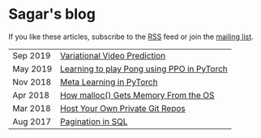 # Sagar's blog

If you like these articles, subscribe to the [RSS](/blog/atom.xml) feed or
join the <a href="http://eepurl.com/doq18z" rel="nofollow" target="_blank">mailing list</a>.

|          |                                                                                   |
|----------|-----------------------------------------------------------------------------------|
| Sep 2019 | [Variational Video Prediction](/blog/variational-video-prediction/) |
| May 2019 | [Learning to play Pong using PPO in PyTorch](/blog/pong-ppo/) |
| Nov 2018 | [Meta Learning in PyTorch](/blog/meta-learning-in-pytorch/) |
| Apr 2018 | [How malloc() Gets Memory From the OS](/blog/how-malloc-gets-memory-from-os/) |
| Mar 2018 | [Host Your Own Private Git Repos](/blog/host-your-own-private-git-repos/) |
| Aug 2017 | [Pagination in SQL](/blog/sql-pagination/) |

